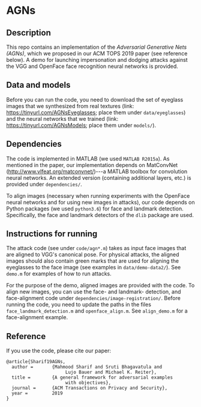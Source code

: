 # AGNs

## Description

This repo contains an implementation of the *Adversarial Generative 
Nets (AGNs)*, which we proposed in our ACM TOPS 2019 paper (see
reference below). A demo for launching impersonation and dodging 
attacks against the VGG and OpenFace face recognition neural networks 
is provided.

## Data and models

Before you can run the code, you need to download the set of eyeglass images that we synthesized from real textures (link: 
<https://tinyurl.com/AGNsEyeglasses>; place them under `data/eyeglasses`) and the neural networks that we trained (link: 
<https://tinyurl.com/AGNsModels>; place them under `models/`).

## Dependencies

The code is implemented in MATLAB (we used `MATLAB R2015a`). As mentioned 
in the paper, our implementation depends on MatConvNet 
(<http://www.vlfeat.org/matconvnet/>)---a MATLAB toolbox for 
convolution neural networks. An extended version (containing additional 
layers, etc.) is provided under `dependencies/`.

To align images (necessary when running experiments with the OpenFace 
neural networks and for using new images in attacks), our code depends 
on Python packages (we used `python3.6`) for face and landmark 
detection. Specifically, the face and landmark detectors of the 
`dlib` package are used.

## Instructions for running

The attack code (see under `code/agn*.m`) takes as input face images that are 
aligned to VGG's canonical pose. For physical attacks, the aligned 
images should also contain green marks that are used for aligning the 
eyeglasses to the face image (see examples in `data/demo-data2/`).
See `demo.m` for examples of how to run attacks. 

For the purpose of the demo, aligned images are provided with the code.
To align new images, you can use the face- and landmark- detection, and 
face-alignment code under `dependencies/image-registration/`. Before
running the code, you need to update the paths in the files
`face_landmark_detection.m` and `openface_align.m`.  See `align_demo.m` 
for a face-alignment example.

## Reference

If you use the code, please cite our paper:

```
@article{Sharif19AGNs,
  author =       {Mahmood Sharif and Sruti Bhagavatula and 
  					  Lujo Bauer and Michael K. Reiter},
  title =        {A general framework for adversarial examples 
  					  with objectives},
  journal =      {ACM Transactions on Privacy and Security},
  year =         2019
}
```
